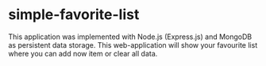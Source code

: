 # simple-favorite-list
This application was implemented with Node.js (Express.js) and MongoDB as persistent data storage. This web-application will show your favourite list where you can add now item or clear all data.

